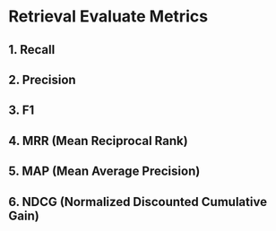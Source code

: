 # Retrieval Evaluate Metrics

## 1. Recall

## 2. Precision

## 3. F1

## 4. MRR (Mean Reciprocal Rank)

## 5. MAP (Mean Average Precision)

## 6. NDCG (Normalized Discounted Cumulative Gain)
